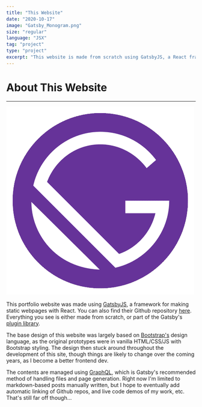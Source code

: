 ```yaml
---
title: "This Website"
date: "2020-10-17"
image: "Gatsby_Monogram.png"
size: "regular"
language: "JSX"
tag: "project"
type: "project"
excerpt: "This website is made from scratch using GatsbyJS, a React framework!"
---
```


# About This Website

---

[<img src="./Gatsby_Monogram.png" alt="GatsbyJS"/>](https://www.gatsbyjs.com/)

This portfolio website was made using [GatsbyJS](https://www.gatsbyjs.com/), a framework for making static webpages with React.
You can also find their Github repository [here](https://github.com/gatsbyjs/gatsby).
Everything you see is either made from scratch, or part of the Gatsby's [plugin library](https://www.gatsbyjs.com/plugins/).

The base design of this website was largely based on [Bootstrap's](https://getbootstrap.com/) design language, as the original prototypes were in vanilla HTML/CSS/JS with Bootstrap styling. The design then stuck around throughout the development of this site, though things are likely to change over the coming years, as I become a better frontend dev.

The contents are managed using [GraphQL](https://graphql.org/), which is Gatsby's recommended method of handling files and page generation. Right now I'm limited to markdown-based posts manually written, but I hope to eventually add automatic linking of Github repos, and live code demos of my work, etc. That's still far off though...


